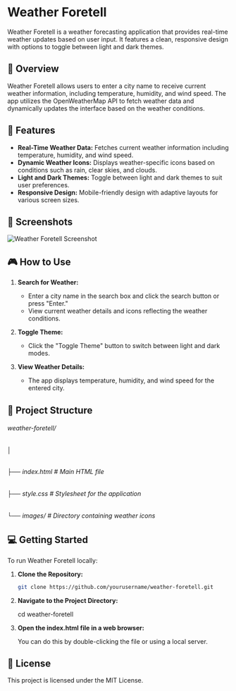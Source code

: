 # Weather Foretell

Weather Foretell is a weather forecasting application that provides real-time weather updates based on user input. It features a clean, responsive design with options to toggle between light and dark themes.

## 📜 Overview

Weather Foretell allows users to enter a city name to receive current weather information, including temperature, humidity, and wind speed. The app utilizes the OpenWeatherMap API to fetch weather data and dynamically updates the interface based on the weather conditions.

## 🚀 Features

- **Real-Time Weather Data:** Fetches current weather information including temperature, humidity, and wind speed.
- **Dynamic Weather Icons:** Displays weather-specific icons based on conditions such as rain, clear skies, and clouds.
- **Light and Dark Themes:** Toggle between light and dark themes to suit user preferences.
- **Responsive Design:** Mobile-friendly design with adaptive layouts for various screen sizes.

## 📸 Screenshots

![Weather Foretell Screenshot](path-to-screenshot.jpg)

## 🎮 How to Use

1. **Search for Weather:**
   - Enter a city name in the search box and click the search button or press "Enter."
   - View current weather details and icons reflecting the weather conditions.

2. **Toggle Theme:**
   - Click the "Toggle Theme" button to switch between light and dark modes.

3. **View Weather Details:**
   - The app displays temperature, humidity, and wind speed for the entered city.

## 📁 Project Structure

###### weather-foretell/ 
###### │ 
###### ├── index.html     # Main HTML file 
###### ├── style.css      # Stylesheet for the application 
###### └── images/        # Directory containing weather icons




## 💻 Getting Started

To run Weather Foretell locally:

1. **Clone the Repository:**

   ```bash
   git clone https://github.com/yourusername/weather-foretell.git
2. **Navigate to the Project Directory:**

   cd weather-foretell

3. **Open the index.html file in a web browser:**

   You can do this by double-clicking the file or using a local server.

## 📝 License

This project is licensed under the MIT License. 

